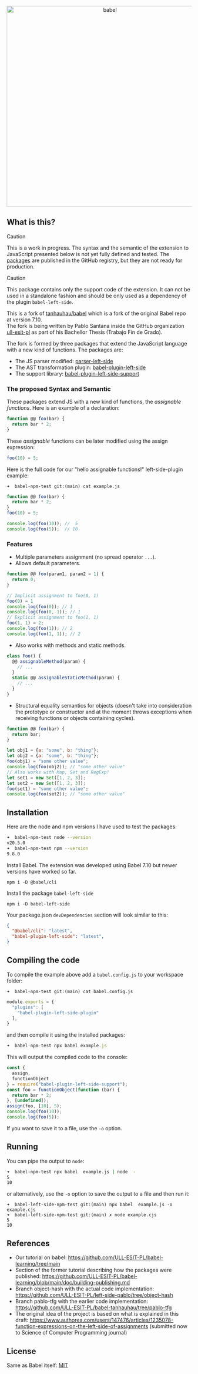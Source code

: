 <p align="center">
  <a href="https://babeljs.io/">
    <img alt="babel" src="https://raw.githubusercontent.com/babel/logo/master/babel.png" width="546">
  </a>
</p>

## What is this?

> [!CAUTION]
> This is a work in progress. The syntax and the semantic of the extension to JavaScript presented below is not yet fully defined and tested. The [packages](https://github.com/orgs/ULL-ESIT-PL/packages?repo_name=babel-tanhauhau) are published in the GitHub registry, but they are not ready for production.

> [!CAUTION]
> This package contains only the support code of the extension. It can not be used in a standalone fashion and should be only used as a dependency of the plugin `babel-left-side`.


This is a fork of [tanhauhau/babel](https://github.com/tanhauhau/babel) which is a fork of the original Babel repo at version 7.10.  
The fork is being written by Pablo Santana inside the GitHub organization [ull-esit-pl](https://github.com/ULL-ESIT-PL/) as part of his Bachellor Thesis (Trabajo Fin de Grado).

The fork is formed by three packages that extend the JavaScript language with a new kind of functions. The packages are:

- The JS parser modified: [parser-left-side](https://www.npmjs.com/package/parser-left-side)
- The AST transformation plugin: [babel-plugin-left-side](https://www.npmjs.com/package/babel-plugin-left-side) 
- The support library: [babel-plugin-left-side-support](https://www.npmjs.com/package/babel-plugin-left-side-support) 

### The proposed Syntax and Semantic

These packages extend JS with a new kind of functions, the *assignable functions*. Here is an example of a declaration:

```js 
function @@ foo(bar) {
  return bar * 2;
}
```

These *assignable* functions can be later modified  using the assign expression:

```js
foo(10) = 5;
```

Here is the full code for our "hello assignable functions!" left-side-plugin example:

`➜  babel-npm-test git:(main) cat example.js`
```js
function @@ foo(bar) {
  return bar * 2;
}
foo(10) = 5;

console.log(foo(10)); //  5
console.log(foo(5));  // 10
```

### Features
- Multiple parameters assignment (no spread operator `...`).
- Allows default parameters.
```js
function @@ foo(param1, param2 = 1) {
  return 0;
}

// Implicit assignment to foo(0, 1)
foo(0) = 1
console.log(foo(0)); // 1
console.log(foo(0, 1)); // 1
// Explicit assignment to foo(1, 1)
foo(1, 1) = 2;
console.log(foo(1)); // 2
console.log(foo(1, 1)); // 2
```
- Also works with methods and static methods.
```js
class Foo() {
  @@ assignableMethod(param) {
    // ...
  }
  static @@ assignableStaticMethod(param) {
    // ...
  }
}
```
- Structural equality semantics for objects (doesn't take into consideration the prototype or constructor and at the moment throws exceptions when receiving functions or objects containing cycles).
```js
function @@ foo(bar) {
  return bar;
}

let obj1 = {a: "some", b: "thing"};
let obj2 = {a: "some", b: "thing"};
foo(obj1) = "some other value";
console.log(foo(obj2)); // "some other value"
// Also works with Map, Set and RegExp!
let set1 = new Set([1, 2, 3]);
let set2 = new Set([1, 2, 3]);
foo(set1) = "some other value";
console.log(foo(set2)); // "some other value"
```


## Installation

Here are the node and npm versions I have used to test the packages:

```bash
➜  babel-npm-test node --version
v20.5.0
➜  babel-npm-test npm --version
9.8.0
```

Install Babel. The extension was developed using Babel 7.10 but newer versions have worked so far.

```
npm i -D @babel/cli
```

Install the package `babel-left-side`

```
npm i -D babel-left-side 
```

Your package.json `devDependencies` section will look similar to this:

```json
{
  "@babel/cli": "latest",
  "babel-plugin-left-side": "latest",
}
```


## Compiling the code

To compile the example above add a `babel.config.js` to your workspace folder:

`➜  babel-npm-test git:(main) cat babel.config.js`
```js
module.exports = {
  "plugins": [
    "babel-plugin-left-side-plugin"
  ],
}
```

and then compile it using the installed packages:

```js
➜  babel-npm-test npx babel example.js
```
This will output the compiled code to the console:

```js                                                      
const {
  assign,
  functionObject
} = require("babel-plugin-left-side-support");
const foo = functionObject(function (bar) {
  return bar * 2;
}, [undefined]);
assign(foo, [10], 5);
console.log(foo(10));
console.log(foo(5));
```

If you want to save it to a file, use the `-o` option.

## Running

You can pipe the output to `node`:

```bash
➜  babel-npm-test npx babel  example.js | node  -
5
10
```

or alternatively, use the `-o` option to save the output to a file and then run it:

```
➜  babel-left-side-npm-test git:(main) npx babel  example.js -o example.cjs
➜  babel-left-side-npm-test git:(main) ✗ node example.cjs 
5
10
```

## References

- Our tutorial on babel: https://github.com/ULL-ESIT-PL/babel-learning/tree/main
- Section of the former tutorial describing how the packages were published: https://github.com/ULL-ESIT-PL/babel-learning/blob/main/doc/building-publishing.md
- Branch object-hash with the actual code implementation: https://github.com/ULL-ESIT-PL/left-side-pablo/tree/object-hash
- Branch pablo-tfg with the earlier code implementation: https://github.com/ULL-ESIT-PL/babel-tanhauhau/tree/pablo-tfg
- The original idea of the project is based on what is explained in this draft: https://www.authorea.com/users/147476/articles/1235078-function-expressions-on-the-left-side-of-assignments (submitted now to Science of Computer Programming
 journal)

## License

Same as Babel itself: [MIT](LICENSE)
